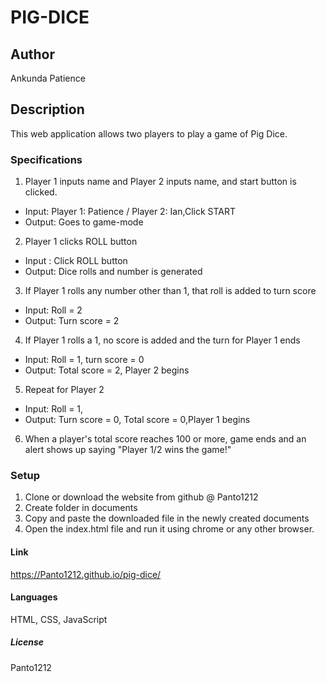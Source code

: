 # PIG-DICE
## Author
Ankunda Patience

## Description
This web application allows two players to play a game of Pig Dice.

### Specifications
1. Player 1 inputs name and Player 2 inputs name, and start button is clicked.
  * Input: 	Player 1: Patience / Player 2: Ian,Click START
  * Output: Goes to game-mode
2. Player 1 clicks ROLL button
  * Input : Click ROLL button
  * Output: Dice rolls and number is generated
3. If Player 1 rolls any number other than 1, that roll is added to turn score
  * Input:  Roll = 2
  * Output: Turn score = 2
4. If Player 1 rolls a 1, no score is added and the turn for Player 1 ends
  * Input:  Roll = 1,	turn score = 0
  * Output: Total score = 2, Player 2 begins
5. Repeat for Player 2
  * Input:  Roll = 1,
  * Output:	Turn score = 0, Total score = 0,Player 1 begins
6. When a player's total score reaches 100 or more, game ends and an alert shows up saying "Player 1/2 wins the game!"

### Setup
1. Clone or download the website from github @ Panto1212
2. Create folder in documents
3. Copy and paste the downloaded file in the newly created documents
4. Open the index.html file and run it using chrome or any other browser.

#### Link
https://Panto1212.github.io/pig-dice/

#### Languages
HTML, CSS, JavaScript

##### License
Panto1212
